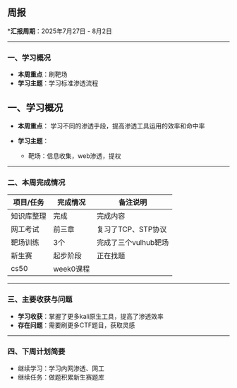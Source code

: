 ## 周报

***汇报周期**：2025年7月27日 - 8月2日

---

### 一、学习概况

- **本周重点**：刷靶场
- **学习主题**：学习标准渗透流程

## 一、学习概况

- **本周重点**：
  学习不同的渗透手段，提高渗透工具运用的效率和命中率
- **学习主题**：

	- 靶场：信息收集，web渗透，提权

---

### 二、本周完成情况


| 项目/任务 | 完成情况    | 备注说明          |
| ----- | ------- | ------------- |
| 知识库整理 | 完成      | 完成内容          |
| 网工考试  | 前三章     | 复习了TCP、STP协议  |
| 靶场训练  | 3个      | 完成了三个vulhub靶场 |
| 新生赛   | 起步阶段    | 正在找题          |
| cs50  | week0课程 |               |

---

### 三、主要收获与问题

- **学习收获**：掌握了更多kali原生工具，提高了渗透效率
- **存在问题**：需要刷更多CTF题目，获取灵感

---

### 四、下周计划简要

- 继续学习：学习内网渗透、网工
- 继续任务：做题积累新生赛题库